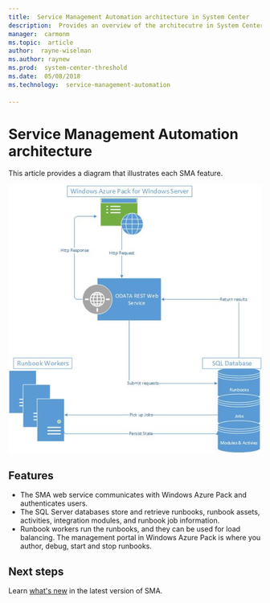 ```yaml
---
title:  Service Management Automation architecture in System Center
description:  Provides an overview of the architecutre in System Center Service Management Automation (SMA)
manager:  carmonm
ms.topic:  article
author:  rayne-wiselman
ms.author: raynew
ms.prod:  system-center-threshold
ms.date:  05/08/2018
ms.technology:  service-management-automation

---
```


# Service Management Automation architecture

This article provides a diagram that illustrates each SMA feature.

  ![SMA Architecture diagram](./media/architecture-of-service-management-automation/smaarchitecture.png)
 
 ## Features

  - The SMA web service communicates with Windows Azure Pack and authenticates users.
  - The SQL Server databases store and retrieve runbooks, runbook assets, activities, integration modules, and runbook job information.
  - Runbook workers run the runbooks, and they can be used for load balancing.
  The management portal in Windows Azure Pack is where you author, debug, start and stop runbooks.

## Next steps
Learn [what's new](whats-new-1801.md) in the latest version of SMA.
